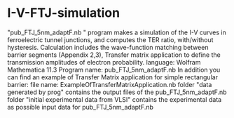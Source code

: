 # I-V-FTJ-simulation
"pub_FTJ_5nm_adaptF.nb " program makes a simulation of the I-V curves in ferroelectric tunnel junctions, and computes the TER ratio, with/without hysteresis. Calculation includes the wave-function matching between barrier segments (Appendix 2,3), Transfer matrix application to define the transmission amplitudes of electron probability.  language: Wolfram Mathematica 11.3 Program name: pub_FTJ_5nm_adaptF.nb    In addition you can find an example of Transfer Matrix application for simple rectangular barrier: file name: ExampleOfTransferMatrixApplication.nb  folder "data generated by prog" contains the output files of the pub_FTJ_5nm_adaptF.nb folder "initial experimental data from VLSI" contains the experimental data as possible input data for pub_FTJ_5nm_adaptF.nb
